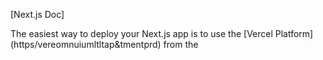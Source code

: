 
[Next.js Doc] 
  
The easiest way to deploy your Next.js app is to use the [Vercel Platform] (https/vereomnuiumltltap&tmentprd) from the
